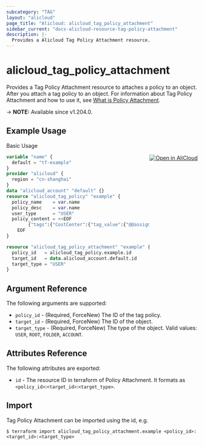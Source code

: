 ```yaml
---
subcategory: "TAG"
layout: "alicloud"
page_title: "Alicloud: alicloud_tag_policy_attachment"
sidebar_current: "docs-alicloud-resource-tag-policy-attachment"
description: |-
  Provides a Alicloud Tag Policy Attachment resource.
---
```


# alicloud_tag_policy_attachment

Provides a Tag Policy Attachment resource to attaches a policy to an object. After you attach a tag policy to an object.
For information about Tag Policy Attachment and how to use it,
see [What is Policy Attachment](https://www.alibabacloud.com/help/en/resource-management/latest/attach-policy).

-> **NOTE:** Available since v1.204.0.

## Example Usage
<div class="oics-button" style="float: right;margin: 0 0 -40px 0;">
  <a href="https://api.aliyun.com/api-tools/terraform?resource=alicloud_tag_policy_attachment&exampleId=11c764cf-ddd6-30ae-3c67-f4dacc8f4e0ddd8db27f&activeTab=example&spm=docs.r.tag_policy_attachment.0.11c764cfdd" target="_blank">
    <img alt="Open in AliCloud" src="https://img.alicdn.com/imgextra/i1/O1CN01hjjqXv1uYUlY56FyX_!!6000000006049-55-tps-254-36.svg" style="max-height: 44px; margin: 32px auto; max-width: 100%;">
  </a>
</div>

Basic Usage

```terraform
variable "name" {
  default = "tf-example"
}
provider "alicloud" {
  region = "cn-shanghai"
}
data "alicloud_account" "default" {}
resource "alicloud_tag_policy" "example" {
  policy_name    = var.name
  policy_desc    = var.name
  user_type      = "USER"
  policy_content = <<EOF
		{"tags":{"CostCenter":{"tag_value":{"@@assign":["Beijing","Shanghai"]},"tag_key":{"@@assign":"CostCenter"}}}}
    EOF
}

resource "alicloud_tag_policy_attachment" "example" {
  policy_id   = alicloud_tag_policy.example.id
  target_id   = data.alicloud_account.default.id
  target_type = "USER"
}
```

## Argument Reference

The following arguments are supported:

* `policy_id` - (Required, ForceNew) The ID of the tag policy.
* `target_id` - (Required, ForceNew) The ID of the object.
* `target_type` - (Required, ForceNew) The type of the object. Valid values: `USER`, `ROOT`, `FOLDER`, `ACCOUNT`.

## Attributes Reference

The following attributes are exported:

* `id` - The resource ID in terraform of Policy Attachment. It formats as `<policy_id>`:`<target_id>`:`<target_type>`.

## Import

Tag Policy Attachment can be imported using the id, e.g.

```shell
$ terraform import alicloud_tag_policy_attachment.example <policy_id>:<target_id>:<target_type>
```